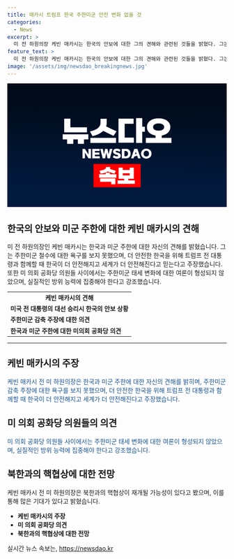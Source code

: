 ```yaml
---
title: 매카시 트럼프 한국 주한미군 안전 변화 없을 것
categories:
  - News
excerpt: >
  미 전 하원의장 케빈 매카시는 한국의 안보에 대한 그의 견해와 관련된 것들을 밝혔다. 그는 트럼프가 당선되면 한국이 더 안전해질 것이라 주장하며, 주한미군 감축에 대한 욕구를 보지 못했다고 답했다. 또한, 방위 능력에 집중해야 한다는 강조를 하며, 북한과의 핵협상이 재개될 가능성이 있다고 봤다. 이에 대한 매카시의 입장으로 인해 미 의회 공화당 의원들 사이에서는 주한미군 태세 변화에 대한 여론이 형성되지 않은 것으로 보인다.
feature_text: >
  미 전 하원의장 케빈 매카시는 한국의 안보에 대한 그의 견해와 관련된 것들을 밝혔다. 그는 트럼프가 당선되면 한국이 더 안전해질 것이라 주장하며, 주한미군 감축에 대한 욕구를 보지 못했다고 답했다. 또한, 방위 능력에 집중해야 한다는 강조를 하며, 북한과의 핵협상이 재개될 가능성이 있다고 봤다. 이에 대한 매카시의 입장으로 인해 미 의회 공화당 의원들 사이에서는 주한미군 태세 변화에 대한 여론이 형성되지 않은 것으로 보인다.
image: '/assets/img/newsdao_breakingnews.jpg'
---
```


<p><img src="/assets/img/newsdao_breakingnews.jpg" alt="ranknews 속보" /></p>

<h2 data-ke-size="size26">한국의 안보와 미군 주한에 대한 케빈 매카시의 견해</h2>

<p data-ke-size="size16">미 전 하원의장인 케빈 매카시는 한국과 미군 주한에 대한 자신의 견해를 밝혔습니다. 그는 주한미군 철수에 대한 욕구를 보지 못했으며, 더 안전한 한국을 위해 트럼프 전 대통령과 함께할 때 한국이 더 안전해지고 세계가 더 안전해진다고 믿는다고 주장했습니다. 또한 미 의회 공화당 의원들 사이에서는 주한미군 태세 변화에 대한 여론이 형성되지 않았으며, 실질적인 방위 능력에 집중해야 한다고 강조했습니다.</p>

<table>
    <tbody>
        <tr>
            <td style="text-align: center; height: 17px;"><b>케빈 매카시의 견해</b></td>
        </tr>
        <tr>
            <td><b>미국 전 대통령의 대선 승리시 한국의 안보 상황</b></td>
        </tr>
        <tr>
            <td><b>주한미군 감축 주장에 대한 의견</b></td>
        </tr>
        <tr>
            <td><b>한국과 미군 주한에 대한 미의회 공화당 의견</b></td>
        </tr>
    </tbody>
</table>

<hr>

<h2 data-ke-size="size26">케빈 매카시의 주장</h2>

<p data-ke-size="size16"><span style="color: #1a5490;">케빈 매카시 전 미 하원의장은 한국과 미군 주한에 대한 자신의 견해를 밝히며, 주한미군 감축 주장에 대한 욕구를 보지 못했으며, 더 안전한 한국을 위해 트럼프 전 대통령과 함께할 때 한국이 더 안전해지고 세계가 더 안전해진다고 주장했습니다.</span></p>

<h2 data-ke-size="size26">미 의회 공화당 의원들의 의견</h2>

<p data-ke-size="size16"><span style="color: #1a5490;">미 의회 공화당 의원들 사이에서는 주한미군 태세 변화에 대한 여론이 형성되지 않았으며, 실질적인 방위 능력에 집중해야 한다고 강조했습니다.</span></p>

<h2 data-ke-size="size26">북한과의 핵협상에 대한 전망</h2>

<p data-ke-size="size16">케빈 매카시 전 미 하원의장은 북한과의 핵협상이 재개될 가능성이 있다고 봤으며, 이를 통해 많은 기대가 있다고 밝혔습니다.</p>

<ul>
    <li><b>케빈 매카시의 주장</b></li>
    <li><b>미 의회 공화당 의견</b></li>
    <li><b>북한과의 핵협상에 대한 전망</b></li>
</ul>
실시간 뉴스 속보는, <a href="https://newsdao.kr" rel="dofollow">https://newsdao.kr</a>


